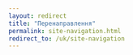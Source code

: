 ```yaml
---
layout: redirect
title: "Перенаправлення"
permalink: site-navigation.html
redirect_to: /uk/site-navigation
---
```

